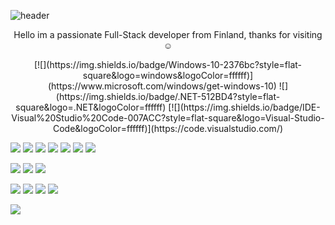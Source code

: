 



![header](https://capsule-render.vercel.app/api?type=waving&color=auto&height=300&section=header&text=capsule%20render&fontSize=90&animation=fadeIn&fontAlignY=38&desc=Decorate%20GitHub%20Profile%20or%20any%20Repo%20like%20me!&descAlignY=51&descAlign=62)
<p align='center'> Hello im a passionate Full-Stack developer from Finland, thanks for visiting ☺️ </p>
<p align='center'>[![](https://img.shields.io/badge/Windows-10-2376bc?style=flat-square&logo=windows&logoColor=ffffff)](https://www.microsoft.com/windows/get-windows-10)
![](https://img.shields.io/badge/.NET-512BD4?style=flat-square&logo=.NET&logoColor=ffffff)
[![](https://img.shields.io/badge/IDE-Visual%20Studio%20Code-007ACC?style=flat-square&logo=Visual-Studio-Code&logoColor=ffffff)](https://code.visualstudio.com/)

[![](https://img.shields.io/badge/-React-61dafb?style=flat-square&logo=react&logoColor=ffffff)](https://reactjs.org/)
[![](https://img.shields.io/badge/-Next.js-000000?style=flat-square&logo=Next.js&logoColor=ffffff)](https://nextjs.org/docs)
[![](https://img.shields.io/badge/-CSS3-1572B6?style=flat-square&logo=css3&logoColor=white)](https://www.w3.org/Style/CSS/)
[![](https://img.shields.io/badge/-HTML5-E34F26?style=flat-square&logo=html5&logoColor=white)](https://html.spec.whatwg.org/)
[![](https://img.shields.io/badge/-JavaScript-f7e018?style=flat-square&logo=javascript&logoColor=white)](https://www.ecma-international.org/)
[![](https://img.shields.io/badge/-TypeScript-3178C6?style=flat-square&logo=typescript&logoColor=ffffff)](https://www.typescriptlang.org/)
[![](https://img.shields.io/badge/-Chart.js-FF6384?style=flat-square&logo=chart.js&logoColor=white)](https://www.chartjs.org/)

[![](https://img.shields.io/badge/-Git-f05032?style=flat-square&logo=git&logoColor=white)](https://git-scm.com/)
[![](https://img.shields.io/badge/-Node.js-43853d?style=flat-square&logo=node.js&logoColor=ffffff)](https://nodejs.org/)
[![](https://img.shields.io/badge/-Python3-3776AB?style=flat-square&logo=python&logoColor=ffffff)](https://www.python.org/)

[![](https://img.shields.io/badge/SQLite-003B57?style=flat-square&logo=SQLite&logoColor=ffffff)](https://sqlite.org/)
[![](https://img.shields.io/badge/MySQL-4479A1?style=flat-square&logo=MySQL&logoColor=ffffff)](https://www.mysql.com/)
[![](https://img.shields.io/badge/MongoDB-47A248?style=flat-square&logo=MongoDB&logoColor=ffffff)](https://www.mongodb.com/)
[![](https://img.shields.io/badge/Postman-FF6C37?style=flat-square&logo=Postman&logoColor=ffffff)](https://www.postman.com/)


[![](https://img.shields.io/badge/Unity-000000?style=flat-square&logo=Unity&logoColor=ffffff)](https://unity.com/)

 </p>



